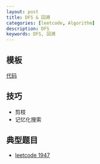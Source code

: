```yaml
---
layout: post
title: DFS & 回溯
categories: [leetcode, Algorithm]
description: DFS
keywords: DFS, 回溯
---
```



## 模板
[代码](https://github.com/joeyzyz/leetcode-template/blob/main/traverse/DFS.py)

## 技巧
* 剪枝
* 记忆化搜索

## 典型题目

* [leetcode 1947](https://leetcode-cn.com/problems/maximum-compatibility-score-sum/)
